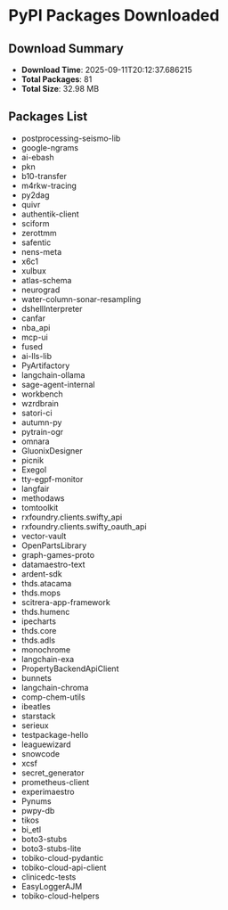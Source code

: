 # PyPI Packages Downloaded

## Download Summary
- **Download Time**: 2025-09-11T20:12:37.686215
- **Total Packages**: 81
- **Total Size**: 32.98 MB

## Packages List
- postprocessing-seismo-lib
- google-ngrams
- ai-ebash
- pkn
- b10-transfer
- m4rkw-tracing
- py2dag
- quivr
- authentik-client
- sciform
- zerottmm
- safentic
- nens-meta
- x6c1
- xulbux
- atlas-schema
- neurograd
- water-column-sonar-resampling
- dshellInterpreter
- canfar
- nba_api
- mcp-ui
- fused
- ai-lls-lib
- PyArtifactory
- langchain-ollama
- sage-agent-internal
- workbench
- wzrdbrain
- satori-ci
- autumn-py
- pytrain-ogr
- omnara
- GluonixDesigner
- picnik
- Exegol
- tty-egpf-monitor
- langfair
- methodaws
- tomtoolkit
- rxfoundry.clients.swifty_api
- rxfoundry.clients.swifty_oauth_api
- vector-vault
- OpenPartsLibrary
- graph-games-proto
- datamaestro-text
- ardent-sdk
- thds.atacama
- thds.mops
- scitrera-app-framework
- thds.humenc
- ipecharts
- thds.core
- thds.adls
- monochrome
- langchain-exa
- PropertyBackendApiClient
- bunnets
- langchain-chroma
- comp-chem-utils
- ibeatles
- starstack
- serieux
- testpackage-hello
- leaguewizard
- snowcode
- xcsf
- secret_generator
- prometheus-client
- experimaestro
- Pynums
- pwpy-db
- tikos
- bi_etl
- boto3-stubs
- boto3-stubs-lite
- tobiko-cloud-pydantic
- tobiko-cloud-api-client
- clinicedc-tests
- EasyLoggerAJM
- tobiko-cloud-helpers
